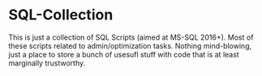# SQL-Collection

This is just a collection of SQL Scripts (aimed at MS-SQL 2016+). Most of these scripts related to admin/optimization tasks. 
Nothing mind-blowing, just a place to store a bunch of usesufl stuff with code that is at least marginally trustworthy.
